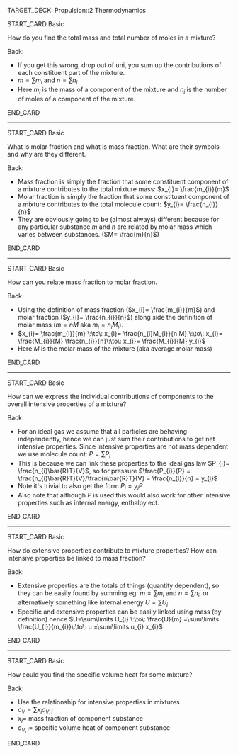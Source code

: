 TARGET_DECK: Propulsion::2 Thermodynamics



START_CARD
Basic

How do you find the total mass and total number of moles in a mixture?

Back: 
- If you get this wrong, drop out of uni, you sum up the contributions of each constituent part of the mixture.
- $m=\sum\limits m_{i}$ and $n=\sum\limits n_{i}$
- Here $m_{i}$ is the mass of a component of the mixture and $n_{i}$ is the number of moles of a component of the mixture.
<!--ID: 1680694728774-->
END_CARD

 
--------

START_CARD
Basic

What is molar fraction and what is mass fraction. What are their symbols and why are they different.

Back: 
- Mass fraction is simply the fraction that some constituent component of a mixture contributes to the total mixture mass: $x_{i}= \frac{m_{i}}{m}$
- Molar fraction is simply the fraction that some constituent component of a mixture contributes to the total molecule count: $y_{i}= \frac{n_{i}}{n}$
- They are obviously going to be (almost always) different because for any particular substance $m$ and $n$ are related by molar mass which varies between substances. ($M= \frac{m}{n}$)
<!--ID: 1680694728786-->
END_CARD



--------

START_CARD
Basic

How can you relate mass fraction to molar fraction.


Back: 
- Using the definition of mass fraction ($x_{i}= \frac{m_{i}}{m}$) and molar fraction ($y_{i}= \frac{n_{i}}{n}$) along side the definition of molar mass ($m=nM$ aka $m_{i}=n_{i}M_{i}$).
- $x_{i}= \frac{m_{i}}{m} \:\to\: x_{i}= \frac{n_{i}M_{i}}{n M} \:\to\: x_{i}= \frac{M_{i}}{M} \frac{n_{i}}{n}\:\to\: x_{i}= \frac{M_{i}}{M} y_{i}$
- Here $M$ is the molar mass of the mixture (aka average molar mass)
<!--ID: 1680694728799-->
END_CARD

 
--------

START_CARD
Basic

How can we express the individual contributions of components to the overall intensive properties of a mixture?


Back: 
- For an ideal gas we assume that all particles are behaving independently, hence we can just sum their contributions to get net intensive properties. Since intensive properties are not mass dependent we use molecule count: $P=\sum\limits P_{i}$ 
- This is because we can link these properties to the ideal gas law $P_{i}= \frac{n_{i}\bar{R}T}{V}$, so for pressure $\frac{P_{i}}{P} = \frac{n_{i}\bar{R}T}{V}/\frac{n\bar{R}T}{V} = \frac{n_{i}}{n} = y_{i}$
- Note it's trivial to also get the form $P_{i} = y_{i} P$
- Also note that although $P$ is used this would also work for other intensive properties such as internal energy, enthalpy ect.
<!--ID: 1680694728812-->
END_CARD


--------

START_CARD
Basic

How do extensive properties contribute to mixture properties? How can intensive properties be linked to mass fraction?


Back: 
- Extensive properties are the totals of things (quantity dependent), so they can be easily found by summing eg: $m=\sum\limits m_{i}$ and $n=\sum\limits n_{i}$, or alternatively something like internal energy $U=\sum\limits U_{i}$
- Specific and extensive properties can be easily linked using mass (by definition) hence  $U=\sum\limits U_{i} \:\to\: \frac{U}{m} =\sum\limits \frac{U_{i}}{m_{i}}\:\to\: u =\sum\limits u_{i} x_{i}$
<!--ID: 1680694728824-->
END_CARD


 
--------

START_CARD
Basic

How could you find the specific volume heat for some mixture?


Back: 
- Use the relationship for intensive properties in mixtures
- $c_{V} = \sum\limits x_{i} c_{V,i}$
- $x_{i}=$ mass fraction of component substance
- $c_{V,i}=$ specific volume heat of component substance
<!--ID: 1680694728836-->
END_CARD

 